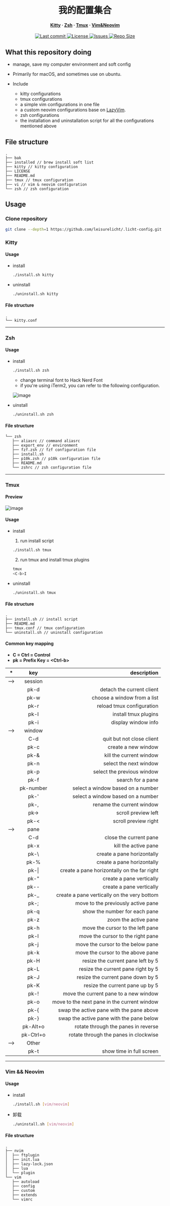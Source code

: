 <h1 align="center">
  我的配置集合
</h1>

<h4 align="center">
  <a href="https://github.com/leisurelicht/.licht-config#kitty">Kitty</a>
  ·
  <a href="https://github.com/leisurelicht/.licht-config#zsh">Zsh</a>
  ·
  <a href="https://github.com/leisurelicht/.licht-config#tmux">Tmux</a>
  ·
  <a href="https://github.com/leisurelicht/.licht-config#vim--neovima">Vim&Neovim</a>
</h4>

<div align="center"><p>
    <a href="https://github.com/leisurelicht/.licht-config/pulse">
      <img alt="Last commit" src="https://img.shields.io/github/last-commit/leisurelicht/.licht-config?style=flat-square&logo=starship&color=8bd5ca&logoColor=D9E0EE&labelColor=302D41"/>
    </a>
    <a href="https://github.com/leisurelicht/.licht-config/blob/main/LICENSE">
      <img alt="License" src="https://img.shields.io/github/license/leisurelicht/.licht-config?style=flat-square&logo=starship&color=ee999f&logoColor=D9E0EE&labelColor=302D41" />
    </a>
    <a href="https://github.com/leisurelicht/.licht-config/issues">
      <img alt="Issues" src="https://img.shields.io/github/issues/leisurelicht/.licht-config?style=flat-square&logo=bilibili&color=F5E0DC&logoColor=D9E0EE&labelColor=302D41" />
    </a>
    <a href="https://github.com/leisurelicht/.licht-config">
      <img alt="Repo Size" src="https://img.shields.io/github/repo-size/leisurelicht/.licht-config?color=%23DDB6F2&label=SIZE&logo=codesandbox&style=flat-square&logoColor=D9E0EE&labelColor=302D41" />
    </a>
</div>

## What this repository doing

- manage, save my computer environment and soft config

- Primarily for macOS, and sometimes use on ubuntu.

- Include
  - kitty configurations
  - tmux configurations
  - a simple vim configurations in one file
  - a custom neovim configurations base on [LazyVim](https://github.com/LazyVim/LazyVim).
  - zsh configurations
  - the installation and uninstallation script for all the configurations mentioned above

## File structure

```text
.
├── bak
├── installed // brew install soft list
├── kitty // kitty configuration
├── LICENSE
├── README.md
├── tmux // tmux configuration
├── vi // vim & neovim configuration
└── zsh // zsh configuration

```

## Usage

### Clone repository

```bash
git clone --depth=1 https://github.com/leisurelicht/.licht-config.git
```

### Kitty

#### Usage

- install

  ```bash
  ./install.sh kitty
  ```

- uninstall

  ```bash
  ./uninstall.sh kitty
  ```

#### File structure

```text
.
└── kitty.conf
```

----

### Zsh

#### Usage

- install

  ```bash
  ./install.sh zsh
  ```

  - change terminal font to Hack Nerd Font
  - if you're using iTerm2, you can refer to the following configuration.

  ![image](https://user-images.githubusercontent.com/8042345/246595065-19313c00-7f70-4cf8-ba12-ba9b2a56ddb4.png)

- uinstall

  ```bash
  ./uninstall.sh zsh
  ```

#### File structure

```text
└── zsh
   ├── aliasrc // command aliasrc
   ├── export_env // environment 
   ├── fzf.zsh // fzf configuration file
   ├── install.sh 
   ├── p10k.zsh // p10k configuration file
   ├── README.md
   └── zshrc // zsh configuration file
```

----

### Tmux

#### Preview

![image](https://user-images.githubusercontent.com/8042345/237138258-77ff0ece-31fe-4113-9cfe-cb742fe44685.png)

#### Usage

- install

  1. run install script

  ```bash
  ./install.sh tmux
  ```

  2. run tmux and install tmux plugins

  ```bash
  tmux
  <C-b>I
  ```

- uninstall

  ```bash
  ./uninstall.sh tmux
  ```

#### File structure

  ``` shell
  .
  ├── install.sh // install script
  ├── README.md
  ├── tmux.conf // tmux configuration
  └── uninstall.sh // uninstall configuration
  ```

#### Common key mapping

- **C = Ctrl = Control**
- **pk = Prefix Key = \<Ctrl-b\>**

|  *  |     key     |                                                      description |
| :-: |    :--:     |                                                              --: |
| --> |   session   |                                                                  |
|     |    pk-d     |                                        detach the current client |
|     |    pk-w     |                                      choose a window from a list |
|     |    pk-r     |                                        reload tmux configuration |
|     |    pk-I     |                                             install tmux plugins |
|     |    pk-i     |                                              display window info |
| --> |   window    |                                                                  |
|     |     C-d     |                                        quit but not close client |
|     |    pk-c     |                                              create a new window |
|     |    pk-&     |                                          kill the current window |
|     |    pk-n     |                                           select the next window |
|     |    pk-p     |                                       select the previous window |
|     |    pk-f     |                                                search for a pane |
|     |  pk-number  |                                select a window based on a number |
|     |    pk-'     |                                select a window based on a number |
|     |    pk-,     |                                        rename the current window |
|     |    pk->     |                                              scroll preview left |
|     |    pk-<     |                                             scroll preview right |
| --> |    pane     |                                                                  |
|     |     C-d     |                                           close the current pane |
|     |    pk-x     |                                             kill the active pane |
|     |    pk-\\    |                                       create a pane horizontally |
|     |    pk-%     |                                       create a pane horizontally |
|     |  pk-&#124;  |                      create a pane horizontally on the far right |
|     |    pk-"     |                                         create a pane vertically |
|     |    pk--     |                                         create a pane vertically |
|     |    pk-_     |                      create a pane vertically on the very bottom |
|     |    pk-;     |                               move to the previously active pane |
|     |    pk-q     |                                    show the number for each pane |
|     |    pk-z     |                                             zoom the active pane |
|     |    pk-h     |                                 move the cursor to the left pane |
|     |    pk-l     |                                move the cursor to the right pane |
|     |    pk-j     |                                move the cursor to the below pane |
|     |    pk-k     |                                move the cursor to the above pane |
|     |    pk-H     |                                resize the current pane left by 5 |
|     |    pk-L     |                               resize the current pane right by 5 |
|     |    pk-J     |                                resize the current pane down by 5 |
|     |    pk-K     |                                  resize the current pane up by 5 |
|     |    pk-!     |                            move the current pane to a new window |
|     |    pk-o     |                      move to the next pane in the current window |
|     |    pk-{     |                         swap the active pane with the pane above |
|     |    pk-}     |                         swap the active pane with the pane below |
|     |  pk-Alt+o   |                              rotate through the panes in reverse |
|     |  pk-Ctrl+o  |                           rotate through the panes in clockwise  |
| --> |    Other    |                                                                  |
|     |    pk-t     |                                         show time in full screen |

----

### Vim && Neovim

#### Usage

- install

  ```bash
  ./install.sh [vim/neovim]
  ```

- 卸载

  ```bash
  ./uninstall.sh [vim/neovim]
  ```
  
#### File structure

```text
.
├── nvim
│  ├── ftplugin
│  ├── init.lua
│  ├── lazy-lock.json
│  ├── lua
│  └── plugin
└── vim
   ├── autoload
   ├── config
   ├── custom
   ├── extends
   └── vimrc
```
